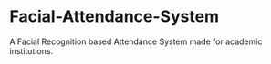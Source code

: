 # Facial-Attendance-System


A Facial Recognition based Attendance System made for academic institutions.
